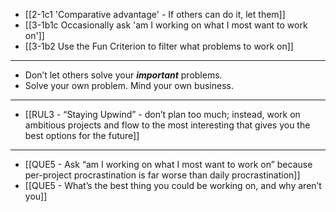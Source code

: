 - [[2-1c1 'Comparative advantage' - If others can do it, let them]]
- [[3-1b1c Occasionally ask 'am I working on what I most want to work on']]
- [[3-1b2 Use the Fun Criterion to filter what problems to work on]]
---
- Don’t let others solve your ***important*** problems.
- Solve your own problem. Mind your own business.
---
- [[RUL3 - “Staying Upwind” - don’t plan too much; instead, work on ambitious projects and flow to the most interesting that gives you the best options for the future]]
---
- [[QUE5 - Ask “am I working on what I most want to work on” because per-project procrastination is far worse than daily procrastination]]
- [[QUE5 - What’s the best thing you could be working on, and why aren’t you]]
